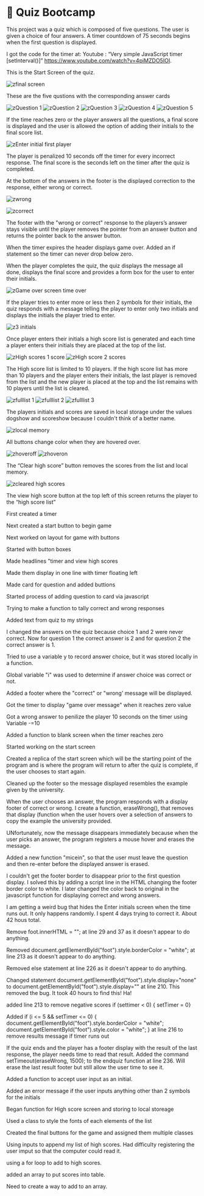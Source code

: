 
# 📖 Quiz Bootcamp
This project was a quiz which is composed of five questions.  The user is given a choice of four answers. A timer countdown of 75 seconds begins when the first question is displayed. 

I got the code for the timer at:  Youtube : “Very simple JavaScript timer [setInterval()]” https://www.youtube.com/watch?v=4piMZDO5IOI.

This is the Start Screen of the quiz.

![zfinal screen](https://github.com/Boilermaker74/Quiz-Bootcamp/assets/135560995/31c59799-1cd8-457e-b9de-a65660455420)

These are the five qustions with the corresponding answer cards

![zQuestion 1](https://github.com/Boilermaker74/Quiz-Bootcamp/assets/135560995/614519ed-03dc-4462-9a09-15ad2e67767d)
![zQuestion 2](https://github.com/Boilermaker74/Quiz-Bootcamp/assets/135560995/fa19bb78-8309-4f95-bdfc-0e2e7821bab1)
![zQuestion 3](https://github.com/Boilermaker74/Quiz-Bootcamp/assets/135560995/48afce03-572f-460f-ad5f-2294f7eeb9b4)
![zQuestion 4](https://github.com/Boilermaker74/Quiz-Bootcamp/assets/135560995/53f4e29a-7f25-4fd1-b948-ba96a94534e2)
![zQuestion 5](https://github.com/Boilermaker74/Quiz-Bootcamp/assets/135560995/12ec8d29-2ed3-4a5e-a60f-3da575ca7d2b)

 If the time reaches zero or the player answers all the questions, a final score is displayed and the user is allowed the option of adding their initials to the final score list. 

![zEnter initial first player](https://github.com/Boilermaker74/Quiz-Bootcamp/assets/135560995/293a6fe8-c8ed-4c7b-b51d-c0c18014e7d0)

The player is penalized 10 seconds off the timer for every incorrect response. The final score is the seconds left on the timer after the quiz is completed.

At the bottom of the answers in the footer is the displayed correction to the response, either wrong or correct.

![zwrong](https://github.com/Boilermaker74/Quiz-Bootcamp/assets/135560995/2892468d-b656-453c-8de7-49adfa8d74d0)

![zcorrect](https://github.com/Boilermaker74/Quiz-Bootcamp/assets/135560995/57514608-a626-46e2-a499-85f40ee56d39)

The footer with the "wrong or correct" response to the players’s answer stays visible until the player removes the pointer from an answer button and returns the pointer back to the answer button.

When the timer expires the header displays game over.   Added an if statement so the timer can never drop below zero.

When the player completes the quiz, the quiz displays the message all done, displays the final score and provides a form box for the user to enter their initials.

![zGame over screen time over](https://github.com/Boilermaker74/Quiz-Bootcamp/assets/135560995/e4e9c1d2-2809-43a3-90d9-d8aac20374d3)


If the player tries to enter more or less then 2 symbols for their initials, the quiz responds with a  message telling the player to enter only two initials and displays the initials the player tried to enter.


![z3 initials](https://github.com/Boilermaker74/Quiz-Bootcamp/assets/135560995/f9b00d37-01d5-4e4f-8199-fc01ec592457)

Once player enters their initials a high score list is generated and each time a player enters their initials they are placed at the top of the list. 

![zHigh scores 1 score](https://github.com/Boilermaker74/Quiz-Bootcamp/assets/135560995/9c2a8acb-a101-43d8-b7ed-ba530ecdf63c)
![zHigh score 2 scores](https://github.com/Boilermaker74/Quiz-Bootcamp/assets/135560995/0b691b4d-48dd-4202-ad78-f6f13f5087cf)

The High score list is limited to 10 players. If the high score list has more than 10 players and the player enters their initials, the last player is removed from the list and the new player is placed at the top and the list remains with 10 players until the list is cleared.

![zfulllist 1](https://github.com/Boilermaker74/Quiz-Bootcamp/assets/135560995/3d87b899-d146-47ad-9265-bcdc6e234348)
![zfulllist 2](https://github.com/Boilermaker74/Quiz-Bootcamp/assets/135560995/346a7d89-4fff-4180-9b1b-a09d9c713f26)
![zfulllist 3](https://github.com/Boilermaker74/Quiz-Bootcamp/assets/135560995/8b3829a7-3bd4-4d48-830a-b0b47300956e)

The players initials and scores are saved in local storage under the values dogshow and scoreshow because I couldn't think of a better name.

![zlocal memory](https://github.com/Boilermaker74/Quiz-Bootcamp/assets/135560995/8163238e-cabb-4bb5-af4d-720f6d109401)

All buttons change color when they are hovered over.

![zhoveroff](https://github.com/Boilermaker74/Quiz-Bootcamp/assets/135560995/e1691c26-9b2b-40af-87ff-43b54f355a0c)
![zhoveron](https://github.com/Boilermaker74/Quiz-Bootcamp/assets/135560995/fae8b4e6-589e-4bcc-974d-b586c4585773)

The “Clear high score” button removes the scores from the list and local memory.

![zcleared high scores](https://github.com/Boilermaker74/Quiz-Bootcamp/assets/135560995/1860844d-487b-4266-8865-d5eb454353cb)

The view high score button at the top left of this screen returns the player to the “high score list”













First created a timer

Next created a start button to begin game

Next worked on layout for game with buttons

Started with button boxes

Made headlines "timer and view high scores

Made them display in one line with timer floating left

Made card for question and added buttions

Started process of adding question to card via javascript

Trying to make a function to tally correct and wrong responses

Added text from quiz to my strings

I changed the answers on the quiz because choice 1 and 2 were never correct. Now for question 1 the correct answer is 2 and
for question 2 the correct answer is 1.

Tried to use a variable y to record answer choice, but it was stored locally in a function.

Global variable "i" was used to determine if answer choice was correct or not.

Added a footer where the "correct" or "wrong' message will be displayed.

Got the timer to display "game over message" when it reaches zero value

Got a wrong answer to penilize the player 10 seconds on the timer using Variable -=10

Added a function  to blank screen when the timer reaches zero

Started working on the start screen

Created a replica of the start screen which will be the starting point of the program and is where the program will return to after the quiz is
complete, if the user chooses to start again.

Cleaned up the footer so the message displayed resembles the example given by the university.

When the user chooses an answer, the program responds with a display footer of correct or wrong. I create a function, eraseWrong(),  that removes that display (function when the user hovers over a selection of answers to copy the example the university provided.

UNfortunately, now the message disappears immediately because when the user picks an answer, the program registers a mouse hover and erases 
the message.

Added a new function "micein", so that the user must leave the question and then re-enter before the displayed answer is erased.

I couldn't get the footer border to disappear prior to the first question display. I solved this by adding a script line in the HTML changing the footer border color to white. I later changed the color back to original in the javascript function for displaying correct and wrong answers.

I am getting a weird bug that hides the Enter initials screen when the time runs out. It only happens randomly. I spent 4 days trying to correct it. About 42 hous total.

Remove foot.innerHTML =  ""; at line 29 and 37 as it doesn't appear to do anything.

Removed document.getElementById("foot").style.borderColor = "white"; at line 213 as it doesn't appear to do anything.

Removed else statement at line 226 as it doesn't appear to do anything.


Changed statement document.getElementById("foot").style.display="none" to  document.getElementById("foot").style.display="" at line 210. This removed the bug. It took 40 hours to find this! Ha!

added line 213 to remove negative scores
if (settimer < 0) {
    setTimer = 0}

Added 
 if (i <= 5 && setTimer <= 0) {
        document.getElementById("foot").style.borderColor = "white";
        document.getElementById("foot").style.color = "white";
    }
at line 216 to remove results message if timer runs out

If the quiz ends and the player has a footer display with the result of the last response, the player needs time to read that result. Added the command setTimeout(eraseWrong, 1500); to the endquiz function at line 236. Will erase the last result footer but still allow the user time to see it.

Added a function to accept user input as an initial.

Added an error message if the user inputs anything other than 2 symbols for the initials

Began function for High score screen and storing to local storeage 

Used a class to style the fonts of each elements of the list

Created the final buttons for the game and assigned them multiple classes

Using inputs to append my list of high scores. Had difficulty registering the user imput so that the computer could read it.

using a for loop to add to high scores.

added an array to put scores into table.

Need to create a way to add to an array.

